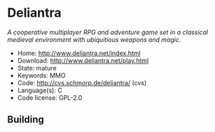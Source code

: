# Deliantra

_A cooperative multiplayer RPG and adventure game set in a classical medieval environment with ubiquitious weapons and magic._

- Home: http://www.deliantra.net/index.html
- Download: http://www.deliantra.net/play.html
- State: mature
- Keywords: MMO
- Code: http://cvs.schmorp.de/deliantra/ (cvs)
- Language(s): C
- Code license: GPL-2.0

## Building
